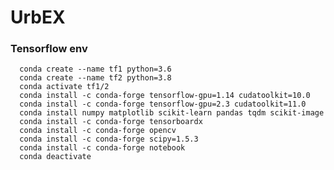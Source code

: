 # UrbEX

### Tensorflow env

      conda create --name tf1 python=3.6
      conda create --name tf2 python=3.8
      conda activate tf1/2
      conda install -c conda-forge tensorflow-gpu=1.14 cudatoolkit=10.0
      conda install -c conda-forge tensorflow-gpu=2.3 cudatoolkit=11.0
      conda install numpy matplotlib scikit-learn pandas tqdm scikit-image
      conda install -c conda-forge tensorboardx
      conda install -c conda-forge opencv
      conda install -c conda-forge scipy=1.5.3
      conda install -c conda-forge notebook
      conda deactivate

